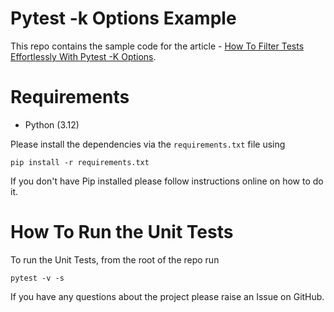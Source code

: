 # Pytest -k Options Example
This repo contains the sample code for the article - [How To Filter Tests Effortlessly With Pytest -K Options](https://pytest-with-eric.com/introduction/pytest-k-options/).

# Requirements
* Python (3.12)

Please install the dependencies via the `requirements.txt` file using 
```commandline
pip install -r requirements.txt
```
If you don't have Pip installed please follow instructions online on how to do it.

# How To Run the Unit Tests
To run the Unit Tests, from the root of the repo run
```commandline
pytest -v -s
```

If you have any questions about the project please raise an Issue on GitHub. 
